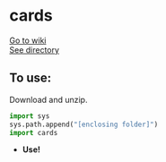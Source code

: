 # cards

[Go to wiki](https://github.com/EZLiang/cards/wiki)<br />
[See directory](docs/dir.md)

To use:
----
Download and unzip.
```py
import sys
sys.path.append("[enclosing folder]")
import cards
```
* **Use!**
